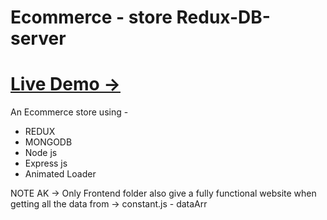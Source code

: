 # Ecommerce - store   Redux-DB-server
# <a href='https://ak-redux-store.netlify.app' target="blank"> Live Demo → </a>


An Ecommerce store using -
<ul>
  <li>REDUX</li>
  <li>MONGODB</li>
  <li>Node js</li>
  <li>Express js</li>
  <li>Animated Loader</li>
</ul>

NOTE AK → Only Frontend folder also give a fully functional website when getting all the data from → constant.js - dataArr  
